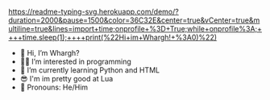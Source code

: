 https://readme-typing-svg.herokuapp.com/demo/?duration=2000&pause=1500&color=36C32E&center=true&vCenter=true&multiline=true&lines=import+time;onprofile+%3D+True;while+onprofile%3A;++++time.sleep(1);++++print(%22Hi+im+Whargh!+%3A0)%22)

- 👋 Hi, I’m Whargh?
- 👨‍💻 I’m interested in programming
- 🌱 I’m currently learning Python and HTML
- 😎 I'm im pretty good at Lua
- 🫃 Pronouns: He/Him
